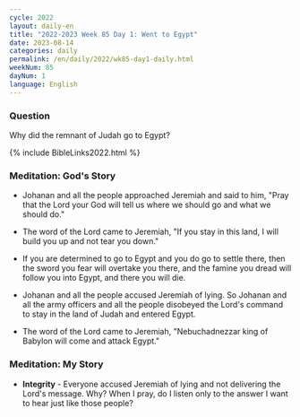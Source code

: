 ```yaml
---
cycle: 2022
layout: daily-en
title: "2022-2023 Week 85 Day 1: Went to Egypt"
date: 2023-08-14
categories: daily
permalink: /en/daily/2022/wk85-day1-daily.html
weekNum: 85
dayNum: 1
language: English
---
```


### Question     
Why did the remnant of Judah go to Egypt?

{% include BibleLinks2022.html %}

### Meditation: God's Story   
+ Johanan and all the people approached Jeremiah and said to him, "Pray that the Lord your God will tell us where we should go and what we should do." 

+ The word of the Lord came to Jeremiah, "If you stay in this land, I will build you up and not tear you down." 

+ If you are determined to go to Egypt and you do go to settle there, then the sword you fear will overtake you there, and the famine you dread will follow you into Egypt, and there you will die. 

+ Johanan and all the people accused Jeremiah of lying. So Johanan and all the army officers and all the people disobeyed the Lord's command to stay in the land of Judah and entered Egypt. 

+ The word of the Lord came to Jeremiah, "Nebuchadnezzar king of Babylon will come and attack Egypt." 

### Meditation: My Story   
+ **Integrity** - Everyone accused Jeremiah of lying and not delivering the Lord's message. Why? When I pray, do I listen only to the answer I want to hear just like those people? 
